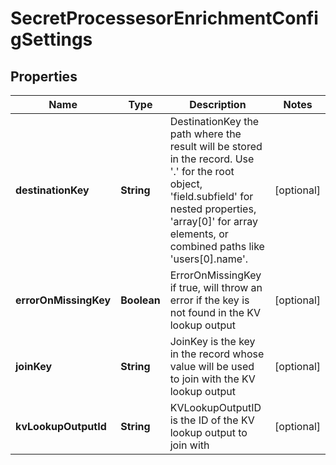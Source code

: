 

# SecretProcessesorEnrichmentConfigSettings


## Properties

| Name | Type | Description | Notes |
|------------ | ------------- | ------------- | -------------|
|**destinationKey** | **String** | DestinationKey the path where the result will be stored in the record. Use &#39;.&#39; for the root object, &#39;field.subfield&#39; for nested properties, &#39;array[0]&#39; for array elements, or combined paths like &#39;users[0].name&#39;. |  [optional] |
|**errorOnMissingKey** | **Boolean** | ErrorOnMissingKey if true, will throw an error if the key is not found in the KV lookup output |  [optional] |
|**joinKey** | **String** | JoinKey is the key in the record whose value will be used to join with the KV lookup output |  [optional] |
|**kvLookupOutputId** | **String** | KVLookupOutputID is the ID of the KV lookup output to join with |  [optional] |



